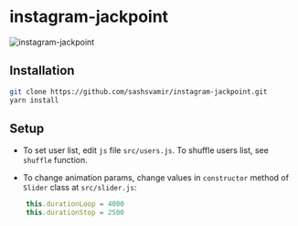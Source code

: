 # instagram-jackpoint

![instagram-jackpoint](https://user-images.githubusercontent.com/1404421/50159633-36688b00-02e8-11e9-880e-4d03387e7738.png)


## Installation

```sh
git clone https://github.com/sashsvamir/instagram-jackpoint.git
yarn install
```


## Setup

* To set user list, edit `js` file `src/users.js`. To shuffle users list, see `shuffle` function.

* To change animation params, change values in `constructor` method of `Slider` class at `src/slider.js`:
```js
	this.durationLoop = 4000
    this.durationStop = 2500
```


